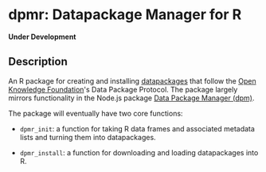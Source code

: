 dpmr: Datapackage Manager for R
====

**Under Development**

## Description

An R package for creating and installing [datapackages](http://dataprotocols.org/data-packages/) that follow the [Open Knowledge Foundation](https://okfn.org/)'s Data Package Protocol. The package largely mirrors functionality in the Node.js package [Data Package Manager (dpm)](https://github.com/okfn/dpm).

The package will eventually have two core functions:

- `dpmr_init`: a function for taking R data frames and associated metadata lists and turning them into datapackages.

- `dpmr_install`: a function for downloading and loading datapackages into R.

